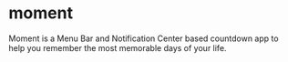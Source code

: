 # moment
Moment is a Menu Bar and Notification Center based countdown app to help you remember the most memorable days of your life.
